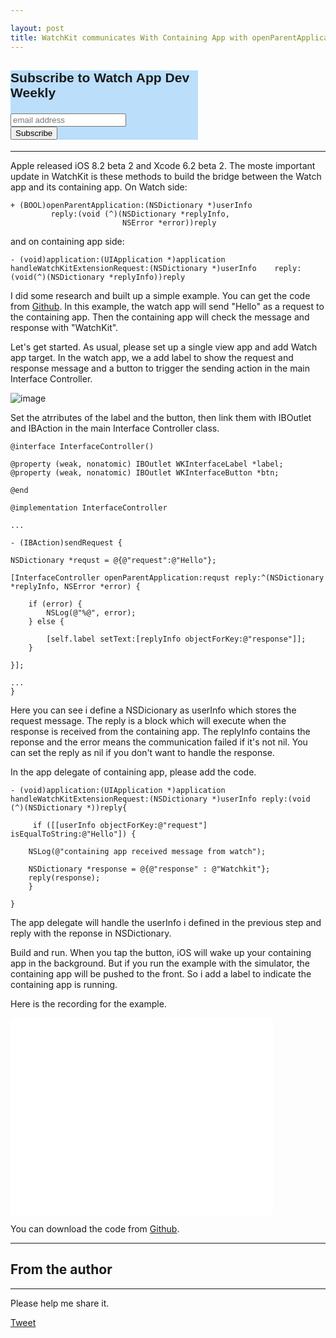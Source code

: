 ```yaml
---

layout: post
title: WatchKit communicates With Containing App with openParentApplication
---
```


<!-- Begin MailChimp Signup Form -->
<link href="//cdn-images.mailchimp.com/embedcode/slim-081711.css" rel="stylesheet" type="text/css">
<style type="text/css">
	#mc_embed_signup{background:#BBDEFB; clear:left; font:18px Helvetica,Arial,sans-serif;  width:300px;}
	
</style>
<div id="mc_embed_signup">
<form action="//github.us9.list-manage.com/subscribe/post?u=ff5dae3ddc1f4cead9b9d7277&amp;id=868c3a1b23" method="post" id="mc-embedded-subscribe-form" name="mc-embedded-subscribe-form" class="validate" target="_blank" novalidate>
    <div id="mc_embed_signup_scroll">
	<label for="mce-EMAIL"><h3>Subscribe to Watch App Dev Weekly</h3></label>
	<input type="email" value="" name="EMAIL" class="email" id="mce-EMAIL" placeholder="email address" required>
    <div style="position: absolute; left: -5000px;"><input type="text" name="b_ff5dae3ddc1f4cead9b9d7277_868c3a1b23" tabindex="-1" value=""></div>
    <div class="clear"><input type="submit" value="Subscribe" name="subscribe" id="mc-embedded-subscribe" class="button"></div>
    </div>
</form>
</div>

<!--End mc_embed_signup-->

---

Apple released iOS 8.2 beta 2 and Xcode 6.2 beta 2. The moste important update in WatchKit is these methods to build the bridge between the Watch app and its containing app. On Watch side:

    + (BOOL)openParentApplication:(NSDictionary *)userInfo
             reply:(void (^)(NSDictionary *replyInfo,
                             NSError *error))reply

and on containing app side:

    - (void)application:(UIApplication *)application               handleWatchKitExtensionRequest:(NSDictionary *)userInfo    reply:(void(^)(NSDictionary *replyInfo))reply
    
I did some research and built up a simple example. You can get the code from [Github](https://github.com/NilStack/OpenParentAppExample). In this example, the watch app will send "Hello" as a request to the containing app. Then the containing app will check the message and response with "WatchKit". 

Let's get started.
As usual, please set up a single view app and add Watch app target. In the watch app,  we a add label to show the request and response message and a button to trigger the sending action in the main Interface Controller.

![image](http://nilstack.github.io/public/image/openparentappmain.png)

Set the atrributes of the label and the button, then link them with IBOutlet and IBAction in the main Interface Controller class. 

    @interface InterfaceController()

    @property (weak, nonatomic) IBOutlet WKInterfaceLabel *label;
    @property (weak, nonatomic) IBOutlet WKInterfaceButton *btn;

    @end
    
    @implementation InterfaceController
    
    ...

    - (IBAction)sendRequest {
    
    NSDictionary *requst = @{@"request":@"Hello"};
    
    [InterfaceController openParentApplication:requst reply:^(NSDictionary *replyInfo, NSError *error) {
        
        if (error) {
            NSLog(@"%@", error);
        } else {
            
            [self.label setText:[replyInfo objectForKey:@"response"]];
        }
        
    }];
    
    ...
    }

Here you can see i define a NSDicionary as userInfo which stores the request message. The reply is a block which will execute when the response is received from the containing app. The replyInfo contains the reponse and the error means the communication failed if it's not nil. You can set the reply as nil if you don't want to handle the response.


In the app delegate of containing app, please add the code.

    - (void)application:(UIApplication *)application handleWatchKitExtensionRequest:(NSDictionary *)userInfo reply:(void (^)(NSDictionary *))reply{
    
         if ([[userInfo objectForKey:@"request"] isEqualToString:@"Hello"]) {
        
        NSLog(@"containing app received message from watch");
        
        NSDictionary *response = @{@"response" : @"Watchkit"};
        reply(response);
        }
    
    }
    
The app delegate will handle the userInfo i defined in the previous step and reply with the reponse in NSDictionary.

Build and run. When you tap the button, iOS will wake up your containing app in the background. But if you run the example with the simulator, the containing app will be pushed to the front. So i add a label to indicate the containing app is running.

Here is the recording for the example.

<iframe width="420" height="315" src="//www.youtube.com/embed/pkFT2BOJPtc" frameborder="0" allowfullscreen></iframe>

You can download the code from [Github](https://github.com/NilStack/OpenParentAppExample).

---

## From the author

---

Please help me share it.

<a href="https://twitter.com/share" class="twitter-share-button" data-via="NilStack" data-size="large" data-hashtags="WatchKit">Tweet</a>

<script>!function(d,s,id){var js,fjs=d.getElementsByTagName(s)[0],p=/^http:/.test(d.location)?'http':'https';if(!d.getElementById(id)){js=d.createElement(s);js.id=id;js.src=p+'://platform.twitter.com/widgets.js';fjs.parentNode.insertBefore(js,fjs);}}(document, 'script', 'twitter-wjs');</script>





